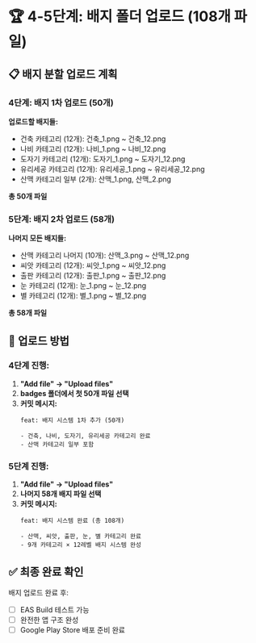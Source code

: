 # 🏆 4-5단계: 배지 폴더 업로드 (108개 파일)

## 📋 배지 분할 업로드 계획

### 4단계: 배지 1차 업로드 (50개)
**업로드할 배지들:**
- 건축 카테고리 (12개): 건축_1.png ~ 건축_12.png
- 나비 카테고리 (12개): 나비_1.png ~ 나비_12.png  
- 도자기 카테고리 (12개): 도자기_1.png ~ 도자기_12.png
- 유리세공 카테고리 (12개): 유리세공_1.png ~ 유리세공_12.png
- 산맥 카테고리 일부 (2개): 산맥_1.png, 산맥_2.png

**총 50개 파일**

### 5단계: 배지 2차 업로드 (58개)
**나머지 모든 배지들:**
- 산맥 카테고리 나머지 (10개): 산맥_3.png ~ 산맥_12.png
- 씨앗 카테고리 (12개): 씨앗_1.png ~ 씨앗_12.png
- 출판 카테고리 (12개): 출판_1.png ~ 출판_12.png
- 눈 카테고리 (12개): 눈_1.png ~ 눈_12.png  
- 별 카테고리 (12개): 별_1.png ~ 별_12.png

**총 58개 파일**

## 🚀 업로드 방법

### 4단계 진행:
1. **"Add file" → "Upload files"**
2. **badges 폴더에서 첫 50개 파일 선택**
3. **커밋 메시지:**
   ```
   feat: 배지 시스템 1차 추가 (50개)
   
   - 건축, 나비, 도자기, 유리세공 카테고리 완료
   - 산맥 카테고리 일부 포함
   ```

### 5단계 진행:
1. **"Add file" → "Upload files"**  
2. **나머지 58개 배지 파일 선택**
3. **커밋 메시지:**
   ```
   feat: 배지 시스템 완료 (총 108개)
   
   - 산맥, 씨앗, 출판, 눈, 별 카테고리 완료
   - 9개 카테고리 × 12레벨 배지 시스템 완성
   ```

## ✅ 최종 완료 확인

배지 업로드 완료 후:
- [ ] EAS Build 테스트 가능
- [ ] 완전한 앱 구조 완성
- [ ] Google Play Store 배포 준비 완료